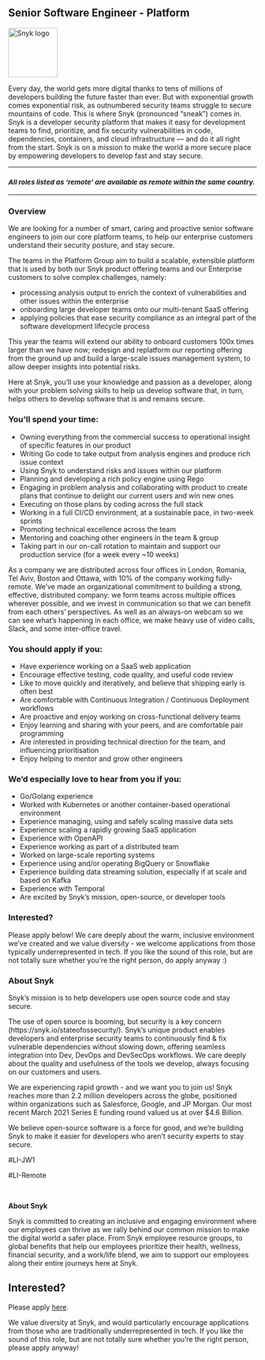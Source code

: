 Senior Software Engineer - Platform
---

<img src="https://res.cloudinary.com/snyk/image/upload/v1537345894/press-kit/brand/logo-black.png" width="100" alt="Snyk logo" />

<div class="content-intro"><p><span style="font-weight: 400;">Every day, the world gets more digital thanks to tens of millions of developers building the future faster than ever. But with exponential growth comes exponential risk, as outnumbered security teams struggle to secure mountains of code. This is where Snyk (pronounced “sneak”) comes in. Snyk is a developer security platform that makes it easy for development teams to find, prioritize, and fix security vulnerabilities in code, dependencies, containers, and cloud infrastructure — and do it all right from the start. Snyk is on a mission to make the world a more secure place by empowering developers to develop fast and stay secure.</span></p></div><hr>
<h3><em><strong><sub>All roles listed as ‘remote’ are available as remote within the same country.</sub></strong></em></h3>
<hr>
<h3><strong>Overview</strong></h3>
<p><span style="font-weight: 400;">We are looking for a number of smart, caring and proactive senior software engineers to join our core platform teams, to help our enterprise customers understand their security posture, and stay secure.</span></p>
<p><span style="font-weight: 400;">The teams in the Platform Group aim to build a scalable, extensible platform that is used by both our Snyk product offering teams and our Enterprise customers to solve complex challenges, namely:</span></p>
<ul>
<li style="font-weight: 400;"><span style="font-weight: 400;">processing analysis output to enrich the context of vulnerabilities and other issues within the enterprise</span></li>
<li style="font-weight: 400;"><span style="font-weight: 400;">onboarding large developer teams onto our multi-tenant SaaS offering</span></li>
<li style="font-weight: 400;"><span style="font-weight: 400;">applying policies that ease security compliance as an integral part of the software development lifecycle process</span></li>
</ul>
<p><span style="font-weight: 400;">This year the teams will extend our ability to onboard customers 100x times larger than we have now; redesign and replatform our reporting offering from the ground up and build a large-scale issues management system, to allow deeper insights into potential risks.</span></p>
<p><span style="font-weight: 400;">Here at Snyk, you’ll use your knowledge and passion as a developer, along with your problem solving skills to help us develop software that, in turn, helps others to develop software that is and remains secure.</span></p>
<h3><strong>You’ll spend your time:</strong></h3>
<ul>
<li style="font-weight: 400;"><span style="font-weight: 400;">Owning everything from the commercial success to operational insight of specific features in our product</span></li>
<li style="font-weight: 400;"><span style="font-weight: 400;">Writing Go code to take output from analysis engines and produce rich issue context</span></li>
<li style="font-weight: 400;"><span style="font-weight: 400;">Using Snyk to understand risks and issues within our platform</span></li>
<li style="font-weight: 400;"><span style="font-weight: 400;">Planning and developing a rich policy engine using Rego</span></li>
<li style="font-weight: 400;"><span style="font-weight: 400;">Engaging in problem analysis and collaborating with product to create plans that continue to delight our current users and win new ones</span></li>
<li style="font-weight: 400;"><span style="font-weight: 400;">Executing on those plans by coding across the full stack</span></li>
<li style="font-weight: 400;"><span style="font-weight: 400;">Working in a full CI/CD environment, at a sustainable pace, in two-week sprints&nbsp;</span></li>
<li style="font-weight: 400;"><span style="font-weight: 400;">Promoting technical excellence across the team</span></li>
<li style="font-weight: 400;"><span style="font-weight: 400;">Mentoring and coaching other engineers in the team &amp; group</span></li>
<li style="font-weight: 400;"><span style="font-weight: 400;">Taking part in our on-call rotation to maintain and support our production service (for a week every ~10 weeks)</span></li>
</ul>
<p><span style="font-weight: 400;">As a company we are distributed across four offices in London, Romania, Tel Aviv, Boston and Ottawa, with 10% of the company working fully-remote. We’ve made an organizational commitment to building a strong, effective, distributed company: we form teams across multiple offices wherever possible, and we invest in communication so that we can benefit from each others’ perspectives. As well as an always-on webcam so we can see what’s happening in each office, we make heavy use of video calls, Slack, and some inter-office travel.</span></p>
<h3><strong>You should apply if you:</strong></h3>
<ul>
<li style="font-weight: 400;"><span style="font-weight: 400;">Have experience working on a SaaS web application</span></li>
<li style="font-weight: 400;"><span style="font-weight: 400;">Encourage effective testing, code quality, and useful code review</span></li>
<li style="font-weight: 400;"><span style="font-weight: 400;">Like to move quickly and iteratively, and believe that shipping early is often best</span></li>
<li style="font-weight: 400;"><span style="font-weight: 400;">Are comfortable with Continuous Integration / Continuous Deployment workflows</span></li>
<li style="font-weight: 400;"><span style="font-weight: 400;">Are proactive and enjoy working on cross-functional delivery teams</span></li>
<li style="font-weight: 400;"><span style="font-weight: 400;">Enjoy learning and sharing with your peers, and are comfortable pair programming</span></li>
<li style="font-weight: 400;"><span style="font-weight: 400;">Are interested in providing technical direction for the team, and influencing prioritisation</span></li>
<li style="font-weight: 400;"><span style="font-weight: 400;">Enjoy helping to mentor and grow other engineers</span></li>
</ul>
<h3><strong>We’d especially love to hear from you if you:</strong></h3>
<ul>
<li style="font-weight: 400;"><span style="font-weight: 400;">Go/Golang experience</span></li>
<li style="font-weight: 400;"><span style="font-weight: 400;">Worked with Kubernetes or another container-based operational environment</span></li>
<li style="font-weight: 400;"><span style="font-weight: 400;">Experience managing, using and safely scaling massive data sets</span></li>
<li style="font-weight: 400;"><span style="font-weight: 400;">Experience scaling a rapidly growing SaaS application</span></li>
<li style="font-weight: 400;"><span style="font-weight: 400;">Experience with OpenAPI</span></li>
<li style="font-weight: 400;"><span style="font-weight: 400;">Experience working as part of a distributed team</span></li>
<li style="font-weight: 400;"><span style="font-weight: 400;">Worked on large-scale reporting systems</span></li>
<li style="font-weight: 400;"><span style="font-weight: 400;">Experience using and/or operating BigQuery or Snowflake</span></li>
<li style="font-weight: 400;"><span style="font-weight: 400;">Experience building data streaming solution, especially if at scale and based on Kafka</span></li>
<li style="font-weight: 400;"><span style="font-weight: 400;">Experience with Temporal</span></li>
<li style="font-weight: 400;">Are excited by Snyk’s mission, open-source, or developer tools</li>
</ul>
<h3><strong>Interested?</strong></h3>
<p><span style="font-weight: 400;">Please apply below! We care deeply about the warm, inclusive environment we’ve created and we value diversity - we welcome applications from those typically underrepresented in tech. If you like the sound of this role, but are not totally sure whether you’re the right person, do apply anyway :)</span></p>
<h3><strong>About Snyk</strong></h3>
<p><span style="font-weight: 400;">Snyk’s mission is to help developers use open source code and stay secure.&nbsp;</span></p>
<p><span style="font-weight: 400;">The use of open source is booming, but security is a key concern (https://snyk.io/stateofossecurity/). Snyk’s unique product enables developers and enterprise security teams to continuously find &amp; fix vulnerable dependencies without slowing down, offering seamless integration into Dev, DevOps and DevSecOps workflows. We care deeply about the quality and usefulness of the tools we develop, always focusing on our customers and users.</span></p>
<p><span style="font-weight: 400;">We are experiencing rapid growth - and we want you to join us! Snyk reaches more than 2.2 million developers across the globe, positioned within organizations such as Salesforce, Google, and JP Morgan. Our most recent March 2021 Series E funding round valued us at over $4.6 Billion.</span></p>
<p><span style="font-weight: 400;">We believe open-source software is a force for good, and we’re building Snyk to make it easier for developers who aren’t security experts to stay secure.<br></span></p>
<p><span style="font-weight: 400;">#LI-JW1</span></p>
<p><span style="font-weight: 400;">#LI-Remote</span></p>
<p><span style="font-weight: 400;">&nbsp;</span></p><div class="content-conclusion"><p><strong>About Snyk</strong></p>
<p><strong><span style="font-weight: 400;">Snyk is committed to creating an inclusive and engaging environment where our employees can thrive as we rally behind our common mission to make the digital world a safer place. From Snyk employee resource groups, to global benefits that help our employees prioritize their health, wellness, financial security, and a work/life blend, we aim to support our employees along their entire journeys here at Snyk. </span></strong></p></div>

Interested?
---

Please apply [here](https://boards.greenhouse.io/snyk/jobs/6363852002#app).

We value diversity at Snyk, and would particularly encourage applications from those who are traditionally underrepresented in tech.
If you like the sound of this role, but are not totally sure whether you’re the right person, please apply anyway!
